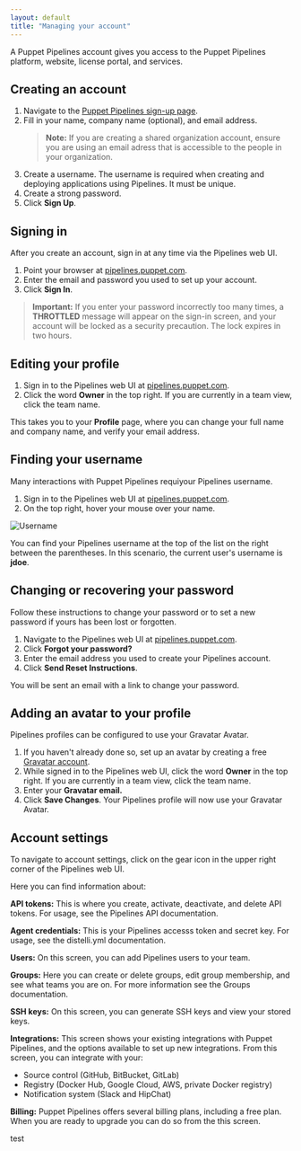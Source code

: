 ```yaml
---
layout: default
title: "Managing your account"
--- 
```


A Puppet Pipelines account gives you access to the Puppet Pipelines platform, website, license portal, and services. 

## Creating an account

1. Navigate to the [Puppet Pipelines sign-up page](https://pipelines.puppet.com/signup).
1. Fill in your name, company name (optional), and email address. 
   > **Note:** If you are creating a shared organization account, ensure you are using an email adress that is accessible to the people in your organization. 
1. Create a username. The username is required when creating and deploying applications using Pipelines. It must be unique.
1. Create a strong password. 
1. Click **Sign Up**.

## Signing in

After you create an account, sign in at any time via the Pipelines web UI.

1. Point your browser at [pipelines.puppet.com](pipelines.puppet.com).
1. Enter the email and password you used to set up your account. 
1. Click **Sign In**.

> **Important:** If you enter your password incorrectly too many times, a **THROTTLED** message will appear on the sign-in screen, and your account will be locked as a security precaution. The lock expires in two hours.

## Editing your profile

1. Sign in to the Pipelines web UI at [pipelines.puppet.com](pipelines.puppet.com).
1. Click the word <b>Owner</b> in the top right. If you are currently in a team view, click the team name. 

This takes you to your **Profile** page, where you can change your full name and company name, and verify your email address. 

## Finding your username

Many interactions with Puppet Pipelines requiyour Pipelines username.

1. Sign in to the Pipelines web UI at [pipelines.puppet.com](pipelines.puppet.com).
1. On the top right, hover your mouse over your name.

<img src="images/webui_hover_username.png" alt="Username">

You can find your Pipelines username at the top of the list on the right between the parentheses. In this scenario, the current user's username is <b>jdoe</b>.

## Changing or recovering your password

Follow these instructions to change your password or to set a new password if yours has been lost or forgotten.

1. Navigate to the Pipelines web UI at [pipelines.puppet.com](pipelines.puppet.com).
1. Click <b>Forgot your password?</b>
1. Enter the email address you used to create your Pipelines account.
1. Click <b>Send Reset Instructions</b>.

You will be sent an email with a link to change your password.

## Adding an avatar to your profile

Pipelines profiles can be configured to use your Gravatar Avatar.

1. If you haven't already done so, set up an avatar by creating a free [Gravatar account](https://gravatar.com/).
1. While signed in to the Pipelines web UI, click the word **Owner** in the top right. If you are currently in a team view, click the team name.
1. Enter your <b>Gravatar email.</b>
1. Click <b>Save Changes</b>. Your Pipelines profile will now use your Gravatar Avatar.

## Account settings

To navigate to account settings, click on the gear icon in the upper right corner of the Pipelines web UI. 

Here you can find information about:

**API tokens:** This is where you create, activate, deactivate, and delete API tokens. For usage, see the Pipelines API documentation. 

**Agent credentials:** This is your Pipelines accesss token and secret key. For usage, see the distelli.yml documentation. 

**Users:** On this screen, you can add Pipelines users to your team. 

**Groups:** Here you can create or delete groups, edit group membership, and see what teams you are on. For more information see the Groups documentation.

**SSH keys:** On this screen, you can generate SSH keys and view your stored keys. 

**Integrations:** This screen shows your existing integrations with Puppet Pipelines, and the options available to set up new integrations. From this screen, you can integrate with your:

   * Source control (GitHub, BitBucket, GitLab)
   * Registry (Docker Hub, Google Cloud, AWS, private Docker registry)
   * Notification system (Slack and HipChat)

**Billing:** Puppet Pipelines offers several billing plans, including a free plan. When you are ready to upgrade you can do so from the this screen.

test

